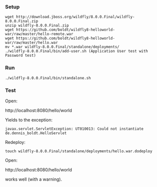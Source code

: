 ### Setup

```
wget http://download.jboss.org/wildfly/8.0.0.Final/wildfly-8.0.0.Final.zip
unzip wildfly-8.0.0.Final.zip
wget https://github.com/boldt/wildfly8-helloworld-war/raw/master/hello-remote.war
wget https://github.com/boldt/wildfly8-helloworld-war/raw/master/hello.war
mv *.war wildfly-8.0.0.Final/standalone/deployments/
./wildfly-8.0.0.Final/bin/add-user.sh (Application User test with Password test)
```

### Run

```
./wildfly-8.0.0.Final/bin/standalone.sh
```

### Test

Open: 

  http://localhost:8080/hello/world 

Yields to the exception:

  `javax.servlet.ServletException: UT010013: Could not instantiate de.dennis_boldt.HelloServlet`

Redeploy: 

  `touch wildfly-8.0.0.Final/standalone/deployments/hello.war.dodeploy`

Open:

  http://localhost:8080/hello/world 

works well (with a warning).
